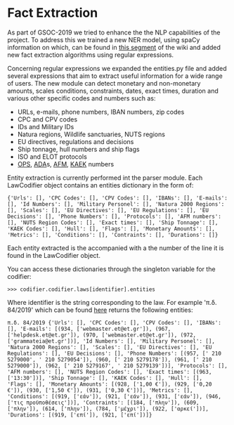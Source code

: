 # Fact Extraction

As part of GSOC-2019 we tried to enhance the the NLP capabilities of the project. To address this we trained a new NER model, using spaCy information on which, can be found in [this segment](https://github.com/ellak/gsoc2018-3gm/wiki/Named-Entity-Recognision) of the wiki and added new fact extraction algorithms using regular expressions.

Concerning regular expressions we expanded the entities.py file and added several expressions that aim to extract useful information for a wide range of users. The new module can detect monetary and non-monetary amounts, scales conditions, constraints, dates, exact times, duration and various other specific codes and numbers such as:

* URLs, e-mails, phone numbers, IBAN numbers, zip codes
* CPC and CPV codes
* IDs and Military IDs
* Natura regions, Wildlife sanctuaries, NUTS regions
* EU directives, regulations and decisions
* Ship tonnage, hull numbers and ship flags
* ISO and ELOT protocols
* [OPS](http://www.ops.gr/Ergorama/), [ADA](https://diavgeia.gov.gr/search)s, [AFM](https://ec.europa.eu/taxation_customs/tin/pdf/el/TIN_-_country_sheet_ES_el.pdf), [KAEK](https://www.lex.gr/index.php/el/ti-einai-o-kaek) numbers

Entity extraction is currently performed int the parser module. Each LawCodifier object contains an entities dictionary in the form of:

```
{'Urls': [], 'CPC Codes': [], 'CPV Codes': [], 'IBANs': [], 'E-mails': [], 'Id Numbers': [], 'Military Personel': [], 'Natura 2000 Regions': [], 'Scales': [], 'EU Directives': [], 'EU Regulations': [], 'EU Decisions': [], 'Phone Numbers': [], 'Protocols': [], 'AFM numbers': [], 'NUTS Region Codes': [], 'Exact times': [], 'Ship Tonnage': [], 'KAEK Codes': [], 'Hull': [], 'Flags': [], 'Monetary Amounts': [], 'Metrics': [], 'Conditions': [], 'Contraints': [], 'Durations': []}
```
Each entity extracted is the accompanied with a the number of the line it is found in the LawCodifier object.

You can access these dictionaries through the singleton variable for the codifier:

```
>>> codifier.codifier.laws[identifier].entities
```

Where identifier is the string corresponding to the law. For example 'π.δ. 84/2019' which can be found [here](https://www.kodiko.gr/nomologia/document_navigation/539871/p.d.-84-2019) returns the following entities:

```
π.δ. 84/2019 {'Urls': [], 'CPC Codes': [], 'CPV Codes': [], 'IBANs': [], 'E-mails': [(934, ['webmaster.et@et.gr']), (967, ['helpdesk.et@et.gr']), (970, ['webmaster.et@et.gr']), (972, ['grammateia@et.gr'])], 'Id Numbers': [], 'Military Personel': [], 'Natura 2000 Regions': [], 'Scales': [], 'EU Directives': [], 'EU Regulations': [], 'EU Decisions': [], 'Phone Numbers': [(957, [' 210 5279000', ' 210 5279054']), (960, [' 210 5279178']), (961, [' 210 5279000']), (962, [' 210 5279167', ' 210 5279139'])], 'Protocols': [], 'AFM numbers': [], 'NUTS Region Codes': [], 'Exact times': [(963, ['13:30'])], 'Ship Tonnage': [], 'KAEK Codes': [], 'Hull': [], 'Flags': [], 'Monetary Amounts': [(928, ['1,00 €']), (929, ['0,20 €']), (930, ['1,50 €']), (931, ['0,30 €'])], 'Metrics': [], 'Conditions': [(919, ['εάν']), (921, ['εάν']), (931, ['εάν']), (946, ['τις προϋποθέσεις'])], 'Contraints': [(184, ['πλην']), (609, ['πλην']), (614, ['πλην']), (784, ['μέχρι']), (922, ['αρκεί'])], 'Durations': [(919, ['επί']), (921, ['επί'])]}

```
